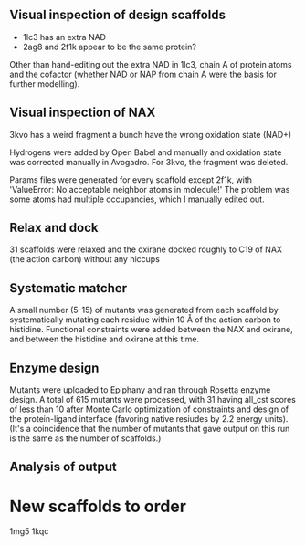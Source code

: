 ## Visual inspection of design scaffolds

+ 1lc3 has an extra NAD 
+ 2ag8 and 2f1k appear to be the same protein? 

Other than hand-editing out the extra NAD in 1lc3, 
chain A of protein atoms and the cofactor (whether NAD or NAP
from chain A were the basis for further modelling). 

## Visual inspection of NAX

3kvo has a weird fragment 
a bunch have the wrong oxidation state (NAD+) 

Hydrogens were added by Open Babel and manually and oxidation state was 
corrected manually in Avogadro. For 3kvo, the fragment was deleted.  

Params files were generated for every scaffold except 2f1k, with
'ValueError: No acceptable neighbor atoms in molecule!' The problem was 
some atoms had multiple occupancies, which I manually edited out. 

## Relax and dock 

31 scaffolds were relaxed and the oxirane docked roughly to C19
of NAX (the action carbon) without any hiccups  

## Systematic matcher 

A small number (5-15) of mutants was generated from each scaffold by 
systematically mutating each residue within 10 Å of the action 
carbon to histidine. Functional constraints were added between the 
NAX and oxirane, and between the histidine and oxirane at this time. 

## Enzyme design 

Mutants were uploaded to Epiphany and ran through Rosetta enzyme design. 
A total of 615 mutants were processed, with 31 having all_cst scores of 
less than 10 after Monte Carlo optimization of constraints and design of
the protein-ligand interface (favoring native resiudes by 2.2 energy units). 
(It's a coincidence that the number of mutants that gave output on this
run is the same as the number of scaffolds.) 

## Analysis of output 

# New scaffolds to order 

1mg5
1kqc

